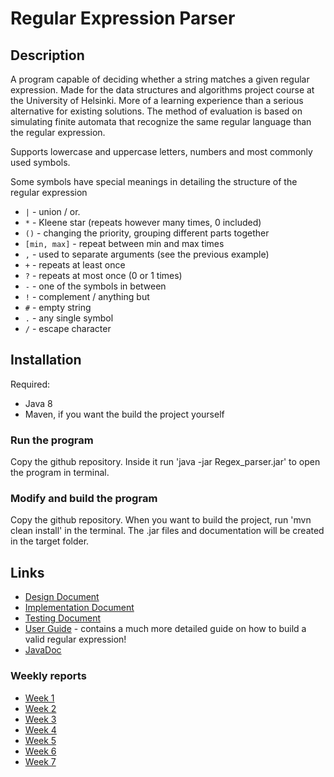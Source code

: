 Regular Expression Parser
=========================

Description
-----------
A program capable of deciding whether a string matches a given regular expression. Made for the data structures and algorithms project course at the University of Helsinki. More of a learning experience than a serious alternative for existing solutions. The method of evaluation is based on simulating finite automata that recognize the same regular language than the regular expression.

Supports lowercase and uppercase letters, numbers and most commonly used symbols. 

Some symbols have special meanings in detailing the structure of the regular expression 

* `|` - union / or.
* `*` - Kleene star (repeats however many times, 0 included)
* `()` - changing the priority, grouping different parts together
* `[min, max]` - repeat between min and max times
* `,` - used to separate arguments (see the previous example)
* `+` - repeats at least once
* `?` - repeats at most once (0 or 1 times)
* `-` - one of the symbols in between
* `!` - complement / anything but 
* `#` - empty string
* `.` - any single symbol
* `/` - escape character

Installation
------------
Required: 
* Java 8
* Maven, if you want the build the project yourself

### Run the program
Copy the github repository. Inside it run 'java -jar Regex_parser.jar' to open the program in terminal. 

### Modify and build the program
Copy the github repository. When you want to build the project, run 'mvn clean install' in the terminal. The .jar files and documentation will be created in the target folder. 

Links
-----

* [Design Document](documentation/design_document.md)
* [Implementation Document](documentation/implementation_document.md)
* [Testing Document](documentation/testing_document.md)
* [User Guide](documentation/user_guide.md) - contains a much more detailed guide on how to build a valid regular expression!
* [JavaDoc](https://htmlpreview.github.io/?https://github.com/anonOstrich/regex_parser/blob/master/regex_parser/apidocs/overview-summary.html) 

### Weekly reports 

* [Week 1](documentation/weekly_reports/week1.md)
* [Week 2](documentation/weekly_reports/week2.md)
* [Week 3](documentation/weekly_reports/week3.md)
* [Week 4](documentation/weekly_reports/week4.md)
* [Week 5](documentation/weekly_reports/week5.md)
* [Week 6](documentation/weekly_reports/week6.md)
* [Week 7](documentation/weekly_reporst/week7.md)
